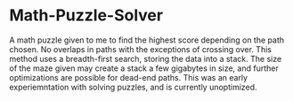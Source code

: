 # Math-Puzzle-Solver

A math puzzle given to me to find the highest score depending on the path chosen. No overlaps in paths with the exceptions of crossing over. This method uses a breadth-first search, storing the data into a stack. The size of the maze given may create a stack a few gigabytes in size, and further optimizations are possible for dead-end paths. This was an early experiemntation with solving puzzles, and is currently unoptimized. 
